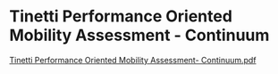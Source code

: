 # Tinetti Performance Oriented Mobility Assessment - Continuum

[Tinetti Performance Oriented Mobility Assessment- Continuum.pdf](Tinetti%20Performance%20Oriented%20Mobility%20Assessment%20-%208a0b3cbfe8c74b2a91bcc1a5dd9fe25a/Tinetti_Performance_Oriented_Mobility_Assessment-_Continuum.pdf)